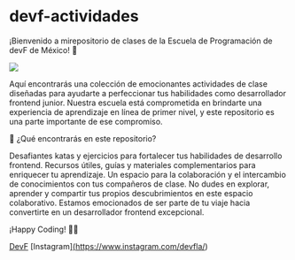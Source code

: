 # devf-actividades
¡Bienvenido a mirepositorio de clases de la Escuela de Programación de devF de México! 🌟

<img src="https://s3.amazonaws.com/blab-impact-published-production/C73UUzfwZRV7S6GxNBqUhJ8FUCA3GOKt">

Aquí encontrarás una colección de emocionantes actividades de clase diseñadas para ayudarte a perfeccionar tus habilidades como desarrollador frontend junior. Nuestra escuela está comprometida en brindarte una experiencia de aprendizaje en línea de primer nivel, y este repositorio es una parte importante de ese compromiso.

🚀 ¿Qué encontrarás en este repositorio?

Desafiantes katas y ejercicios para fortalecer tus habilidades de desarrollo frontend.
Recursos útiles, guías y materiales complementarios para enriquecer tu aprendizaje.
Un espacio para la colaboración y el intercambio de conocimientos con tus compañeros de clase.
No dudes en explorar, aprender y compartir tus propios descubrimientos en este espacio colaborativo. Estamos emocionados de ser parte de tu viaje hacia convertirte en un desarrollador frontend excepcional.

¡Happy Coding! 👾🖖

[DevF](https://devf.mx/promociones/?utm_source=google&utm_medium=ppc&utm_campaign=search-branded&utm_term=devf&utm_term=devf&utm_campaign=search-branded&utm_source=adwords&utm_medium=ppc&hsa_acc=9274428682&hsa_cam=14600331090&hsa_grp=130908441270&hsa_ad=609727405095&hsa_src=g&hsa_tgt=aud-807458843449:kwd-313157179198&hsa_kw=devf&hsa_mt=b&hsa_net=adwords&hsa_ver=3&gad=1&gclid=Cj0KCQjw0vWnBhC6ARIsAJpJM6dlVQnwMYlr65vDGP_e3coMHwy5NSlGxNg4l2vF6gchevUJEBLr8LUaAkVREALw_wcB)
[Instagram][(](https://www.instagram.com/devfla/)https://www.instagram.com/devfla/)
